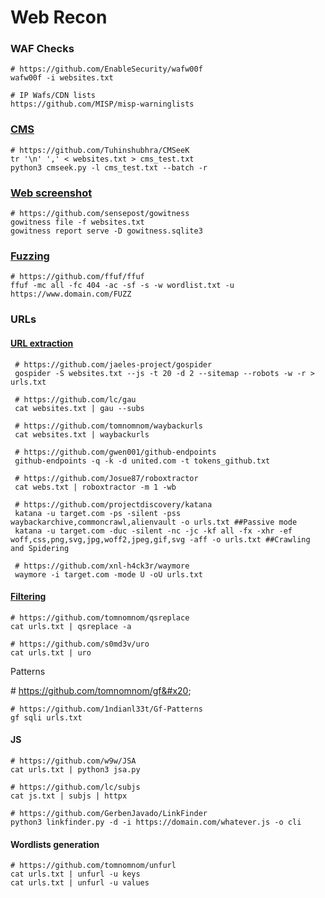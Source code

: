 # Web Recon

### WAF Checks

```
# https://github.com/EnableSecurity/wafw00f 
wafw00f -i websites.txt

# IP Wafs/CDN lists
https://github.com/MISP/misp-warninglists
```

### [CMS](web-recon.md#cms)

```
# https://github.com/Tuhinshubhra/CMSeeK 
tr '\n' ',' < websites.txt > cms_test.txt 
python3 cmseek.py -l cms_test.txt --batch -r
```

### [Web screenshot](web-recon.md#web-screenshot)

```
# https://github.com/sensepost/gowitness
gowitness file -f websites.txt 
gowitness report serve -D gowitness.sqlite3
```

### [Fuzzing](web-recon.md#fuzzing)

```
# https://github.com/ffuf/ffuf
ffuf -mc all -fc 404 -ac -sf -s -w wordlist.txt -u https://www.domain.com/FUZZ
```

### URLs

#### [URL extraction](web-recon.md#url-extraction)

```
 # https://github.com/jaeles-project/gospider
 gospider -S websites.txt --js -t 20 -d 2 --sitemap --robots -w -r > urls.txt

 # https://github.com/lc/gau
 cat websites.txt | gau --subs 
 
 # https://github.com/tomnomnom/waybackurls 
 cat websites.txt | waybackurls 
 
 # https://github.com/gwen001/github-endpoints 
 github-endpoints -q -k -d united.com -t tokens_github.txt 
 
 # https://github.com/Josue87/roboxtractor 
 cat webs.txt | roboxtractor -m 1 -wb

 # https://github.com/projectdiscovery/katana
 katana -u target.com -ps -silent -pss waybackarchive,commoncrawl,alienvault -o urls.txt ##Passive mode
 katana -u target.com -duc -silent -nc -jc -kf all -fx -xhr -ef woff,css,png,svg,jpg,woff2,jpeg,gif,svg -aff -o urls.txt ##Crawling and Spidering

 # https://github.com/xnl-h4ck3r/waymore
 waymore -i target.com -mode U -oU urls.txt
```

#### [Filtering](web-recon.md#filtering)

```
# https://github.com/tomnomnom/qsreplace
cat urls.txt | qsreplace -a

# https://github.com/s0md3v/uro 
cat urls.txt | uro
```

Patterns

\# https://github.com/tomnomnom/gf&#x20;

```
# https://github.com/1ndianl33t/Gf-Patterns 
gf sqli urls.txt
```

#### JS

```
# https://github.com/w9w/JSA 
cat urls.txt | python3 jsa.py 

# https://github.com/lc/subjs 
cat js.txt | subjs | httpx 

# https://github.com/GerbenJavado/LinkFinder 
python3 linkfinder.py -d -i https://domain.com/whatever.js -o cli
```

#### Wordlists generation



```
# https://github.com/tomnomnom/unfurl 
cat urls.txt | unfurl -u keys 
cat urls.txt | unfurl -u values
```
